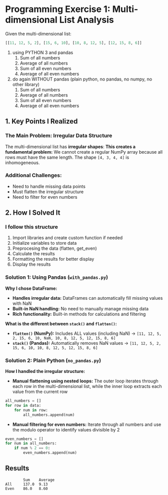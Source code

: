# Programming Exercise 1: Multi-dimensional List Analysis

Given the multi-dimensional list:
```python
[[11, 12, 5, 2], [15, 6, 10], [10, 8, 12, 5], [12, 15, 8, 6]]
```

1. using PYTHON 3 and pandas
	1. Sum of all numbers
	2. Average of all numbers
	3. Sum of all even numbers
	4. Average of all even numbers
2. do again WITHOUT pandas (plain python, no pandas, no numpy, no other library)
	1. Sum of all numbers
	2. Average of all numbers
	3. Sum of all even numbers
	4. Average of all even numbers


## 1. Key Points I Realized

### The Main Problem: Irregular Data Structure
The multi-dimensional list has **irregular shapes**:
**This creates a fundamental problem:** We cannot create a regular NumPy array because all rows must have the same length. The shape `[4, 3, 4, 4]` is inhomogeneous.

### Additional Challenges:
- Need to handle missing data points
- Must flatten the irregular structure
- Need to filter for even numbers

## 2. How I Solved It
### I follow this structure
1. Import libraries and create custom function if needed
2. Initialize variables to store data
3. Preprocesing the data (flatten, get_even)
4. Calculate the results
5. Formatting the results for better display
6. Display the results

### Solution 1: Using Pandas (`with_pandas.py`)

**Why I chose DataFrame:**
- **Handles irregular data:** DataFrames can automatically fill missing values with NaN
- **Built-in NaN handling:** No need to manually manage missing data
- **Rich functionality:** Built-in methods for calculations and filtering

**What is the different between `stack()` and `flatten()`:**
- **`flatten()` (NumPy):** Includes ALL values (including NaN) → `[11, 12, 5, 2, 15, 6, 10, NaN, 10, 8, 12, 5, 12, 15, 8, 6]`
- **`stack()` (Pandas):** Automatically removes NaN values → `[11, 12, 5, 2, 15, 6, 10, 10, 8, 12, 5, 12, 15, 8, 6]`

### Solution 2: Plain Python (`no_pandas.py`)

**How I handled the irregular structure:**

- **Manual flattening using nested loops:** The outer loop iterates through each row in the multi-dimensional list, while the inner loop extracts each value from the current row
```python
all_numbers = []
for row in data:
    for num in row:
        all_numbers.append(num)
```

- **Manual filtering for even numbers:** Iterate through all numbers and use the modulo operator to identify values divisible by 2
```python
even_numbers = []
for num in all_numbers:
    if num % 2 == 0:
        even_numbers.append(num)
```

## Results
```
        Sum    Average  
All     137.0  9.13    
Even    86.0   8.60    

```
